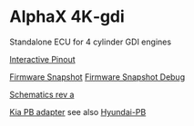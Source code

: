 # AlphaX 4K‐gdi

Standalone ECU for 4 cylinder GDI engines

[Interactive Pinout](https://rusefi.com/docs/pinouts/hellen/alphax-4K-GDI/)

[Firmware Snapshot](https://rusefi.com/build_server/rusefi_bundle_alphax-4k-gdi.zip)
[Firmware Snapshot Debug](https://rusefi.com/build_server/rusefi_bundle_alphax-4k-gdi_debug.zip)

[Schematics rev a](Hardware/Hellen/alphax-4K-GDI-a-schematic.pdf)

[Kia PB adapter](https://rusefi.com/docs/pinouts/Hyundai-Kia-PB-platform-adapter/) see also [Hyundai-PB](https://github.com/rusefi/rusefi/wiki/Hellen-Hyundai-PB)
